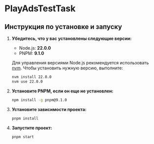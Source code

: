 # PlayAdsTestTask

## Инструкция по установке и запуску

1. **Убедитесь, что у вас установлены следующие версии:**

   - Node.js: **22.0.0**
   - PNPM: **9.1.0**

   Для управления версиями Node.js рекомендуется использовать [nvm](https://github.com/nvm-sh/nvm). Чтобы установить нужную версию, выполните:

   ```bash
   nvm install 22.0.0
   nvm use 22.0.0

   ```

2. **Установите PNPM, если он еще не установлен:**

   ```bash
   npm install -g pnpm@9.1.0

   ```

3. **Установите зависимости проекта:**

   ```bash
   pnpm install

   ```

4. **Запустите проект:**

   ```bash
   pnpm start

   ```
